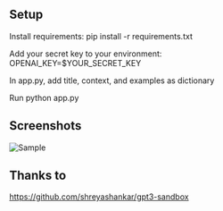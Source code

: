 
## Setup


Install requirements: pip install -r requirements.txt

Add your secret key to your environment:  OPENAI_KEY=$YOUR_SECRET_KEY

In app.py, add title, context, and examples as dictionary

Run python app.py

## Screenshots
![Sample](https://github.com/SmartManoj/gpt3-sandbox2/blob/master/gpt3.png)

## Thanks to
 https://github.com/shreyashankar/gpt3-sandbox
